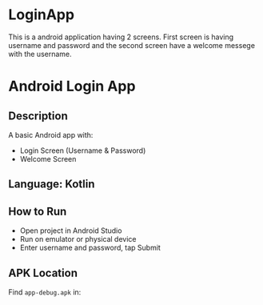 # LoginApp
This is a android application having 2 screens. First screen is having username and password and the second screen have a welcome messege with the username.

# Android Login App

## Description
A basic Android app with:
- Login Screen (Username & Password)
- Welcome Screen

## Language: Kotlin

## How to Run
- Open project in Android Studio
- Run on emulator or physical device
- Enter username and password, tap Submit

## APK Location
Find `app-debug.apk` in:
